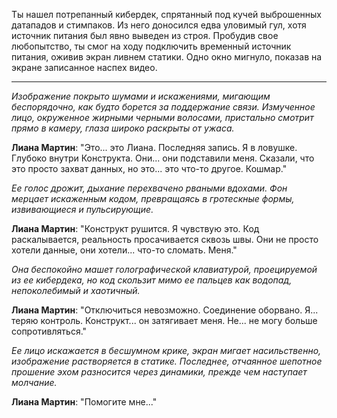 Ты нашел потрепанный кибердек, спрятанный под кучей выброшенных датападов и стимпаков. Из него доносился едва уловимый гул, хотя источник питания был явно выведен из строя. Пробудив свое любопытство, ты смог на ходу подключить временный источник питания, оживив экран ливнем статики. Одно окно мигнуло, показав на экране записанное наспех видео.

---

_Изображение покрыто шумами и искажениями, мигающим беспорядочно, как будто борется за поддержание связи. Измученное лицо, окруженное жирными черными волосами, пристально смотрит прямо в камеру, глаза широко раскрыты от ужаса._

**Лиана Мартин**: "Это... это Лиана. Последняя запись. Я в ловушке. Глубоко внутри Конструкта. Они... они подставили меня. Сказали, что это просто захват данных, но это... это что-то другое. Кошмар."

_Ее голос дрожит, дыхание перехвачено рваными вдохами. Фон мерцает искаженным кодом, превращаясь в гротескные формы, извивающиеся и пульсирующие._

**Лиана Мартин**: "Конструкт рушится. Я чувствую это. Код раскалывается, реальность просачивается сквозь швы. Они не просто хотели данные, они хотели... что-то сломать. Меня."

_Она беспокойно машет голографической клавиатурой, проецируемой из ее кибердека, но код скользит мимо ее пальцев как водопад, непоколебимый и хаотичный._

**Лиана Мартин**: "Отключиться невозможно. Соединение оборвано. Я... теряю контроль. Конструкт... он затягивает меня. Не... не могу больше сопротивляться."

_Ее лицо искажается в бесшумном крике, экран мигает насильственно, изображение растворяется в статике. Последнее, отчаянное шепотное прошение эхом разносится через динамики, прежде чем наступает молчание._

**Лиана Мартин**: "Помогите мне..."
